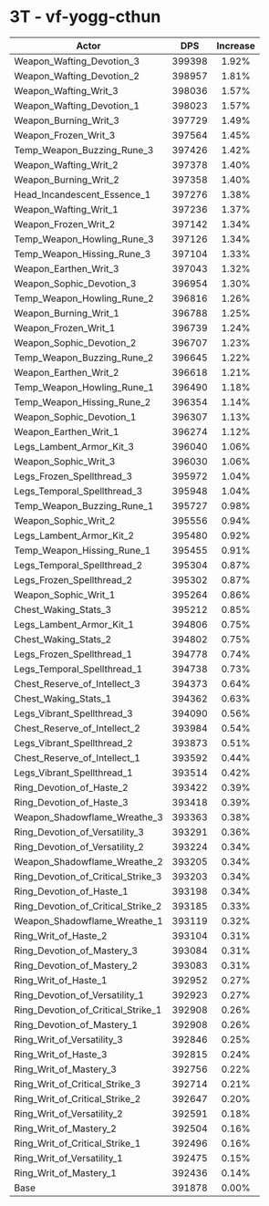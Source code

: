 # 3T - vf-yogg-cthun
| Actor | DPS | Increase |
|---|:---:|:---:|
|Weapon_Wafting_Devotion_3|399398|1.92%|
|Weapon_Wafting_Devotion_2|398957|1.81%|
|Weapon_Wafting_Writ_3|398036|1.57%|
|Weapon_Wafting_Devotion_1|398023|1.57%|
|Weapon_Burning_Writ_3|397729|1.49%|
|Weapon_Frozen_Writ_3|397564|1.45%|
|Temp_Weapon_Buzzing_Rune_3|397426|1.42%|
|Weapon_Wafting_Writ_2|397378|1.40%|
|Weapon_Burning_Writ_2|397358|1.40%|
|Head_Incandescent_Essence_1|397276|1.38%|
|Weapon_Wafting_Writ_1|397236|1.37%|
|Weapon_Frozen_Writ_2|397142|1.34%|
|Temp_Weapon_Howling_Rune_3|397126|1.34%|
|Temp_Weapon_Hissing_Rune_3|397104|1.33%|
|Weapon_Earthen_Writ_3|397043|1.32%|
|Weapon_Sophic_Devotion_3|396954|1.30%|
|Temp_Weapon_Howling_Rune_2|396816|1.26%|
|Weapon_Burning_Writ_1|396788|1.25%|
|Weapon_Frozen_Writ_1|396739|1.24%|
|Weapon_Sophic_Devotion_2|396707|1.23%|
|Temp_Weapon_Buzzing_Rune_2|396645|1.22%|
|Weapon_Earthen_Writ_2|396618|1.21%|
|Temp_Weapon_Howling_Rune_1|396490|1.18%|
|Temp_Weapon_Hissing_Rune_2|396354|1.14%|
|Weapon_Sophic_Devotion_1|396307|1.13%|
|Weapon_Earthen_Writ_1|396274|1.12%|
|Legs_Lambent_Armor_Kit_3|396040|1.06%|
|Weapon_Sophic_Writ_3|396030|1.06%|
|Legs_Frozen_Spellthread_3|395972|1.04%|
|Legs_Temporal_Spellthread_3|395948|1.04%|
|Temp_Weapon_Buzzing_Rune_1|395727|0.98%|
|Weapon_Sophic_Writ_2|395556|0.94%|
|Legs_Lambent_Armor_Kit_2|395480|0.92%|
|Temp_Weapon_Hissing_Rune_1|395455|0.91%|
|Legs_Temporal_Spellthread_2|395304|0.87%|
|Legs_Frozen_Spellthread_2|395302|0.87%|
|Weapon_Sophic_Writ_1|395264|0.86%|
|Chest_Waking_Stats_3|395212|0.85%|
|Legs_Lambent_Armor_Kit_1|394806|0.75%|
|Chest_Waking_Stats_2|394802|0.75%|
|Legs_Frozen_Spellthread_1|394778|0.74%|
|Legs_Temporal_Spellthread_1|394738|0.73%|
|Chest_Reserve_of_Intellect_3|394373|0.64%|
|Chest_Waking_Stats_1|394362|0.63%|
|Legs_Vibrant_Spellthread_3|394090|0.56%|
|Chest_Reserve_of_Intellect_2|393984|0.54%|
|Legs_Vibrant_Spellthread_2|393873|0.51%|
|Chest_Reserve_of_Intellect_1|393592|0.44%|
|Legs_Vibrant_Spellthread_1|393514|0.42%|
|Ring_Devotion_of_Haste_2|393422|0.39%|
|Ring_Devotion_of_Haste_3|393418|0.39%|
|Weapon_Shadowflame_Wreathe_3|393363|0.38%|
|Ring_Devotion_of_Versatility_3|393291|0.36%|
|Ring_Devotion_of_Versatility_2|393224|0.34%|
|Weapon_Shadowflame_Wreathe_2|393205|0.34%|
|Ring_Devotion_of_Critical_Strike_3|393203|0.34%|
|Ring_Devotion_of_Haste_1|393198|0.34%|
|Ring_Devotion_of_Critical_Strike_2|393185|0.33%|
|Weapon_Shadowflame_Wreathe_1|393119|0.32%|
|Ring_Writ_of_Haste_2|393104|0.31%|
|Ring_Devotion_of_Mastery_3|393084|0.31%|
|Ring_Devotion_of_Mastery_2|393083|0.31%|
|Ring_Writ_of_Haste_1|392952|0.27%|
|Ring_Devotion_of_Versatility_1|392923|0.27%|
|Ring_Devotion_of_Critical_Strike_1|392908|0.26%|
|Ring_Devotion_of_Mastery_1|392908|0.26%|
|Ring_Writ_of_Versatility_3|392846|0.25%|
|Ring_Writ_of_Haste_3|392815|0.24%|
|Ring_Writ_of_Mastery_3|392756|0.22%|
|Ring_Writ_of_Critical_Strike_3|392714|0.21%|
|Ring_Writ_of_Critical_Strike_2|392647|0.20%|
|Ring_Writ_of_Versatility_2|392591|0.18%|
|Ring_Writ_of_Mastery_2|392504|0.16%|
|Ring_Writ_of_Critical_Strike_1|392496|0.16%|
|Ring_Writ_of_Versatility_1|392475|0.15%|
|Ring_Writ_of_Mastery_1|392436|0.14%|
|Base|391878|0.00%|
